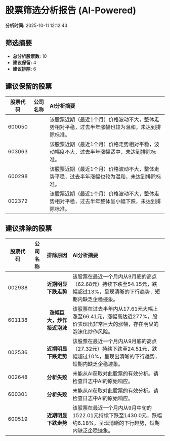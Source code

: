# 股票筛选分析报告 (AI-Powered)

**分析时间:** 2025-10-11 12:12:43

## 筛选摘要

- **总分析股票数:** 10
- **建议保留:** 4
- **建议排除:** 6

## 建议保留的股票

| 股票代码 | 公司名称 | AI分析摘要 |
|:---:|:---:|:---|
| 600050 |  | 该股票近期（最近1个月）价格波动不大，整体走势相对平稳，过去半年涨幅也较为温和，未达到排除标准。 |
| 603063 |  | 该股票近期（最近1个月）价格走势相对平稳，波动幅度不大，过去半年涨幅适中，未达到排除标准。 |
| 600298 |  | 该股票近期（最近1个月）价格波动不大，整体走势平稳，过去半年涨幅也较为温和，未达到排除标准。 |
| 002372 |  | 该股票近期（最近1个月）价格波动不大，整体走势相对平稳，过去半年整体呈小幅下跌，未达到排除标准。 |

## 建议排除的股票

| 股票代码 | 公司名称 | 排除原因 | AI分析摘要 |
|:---:|:---:|:---:|:---|
| 002938 |  | **近期明显下跌走势** | 该股票在最近一个月内从9月底的高点（62.68元）持续下跌至54.15元，跌幅超过13%，呈现清晰的下行趋势，短期内缺乏企稳迹象。 |
| 601138 |  | **涨幅巨大，炒作接近泡沫** | 该股票在过去半年内从17.61元大幅上涨至66.41元，涨幅高达近277%，股价表现出非常巨大的涨幅，存在明显的泡沫化炒作风险。 |
| 002536 |  | **近期明显下跌走势** | 该股票在最近一个月内从9月底的高点（27.32元）持续下跌至24.51元，跌幅超过10%，呈现出清晰的下行趋势，短期内缺乏企稳迹象。 |
| 002648 |  | **分析失败** | 未能从AI获取对此股票的有效分析。请检查日志中AI的原始响应。 |
| 600301 |  | **分析失败** | 未能从AI获取对此股票的有效分析。请检查日志中AI的原始响应。 |
| 600519 |  | **近期明显下跌走势** | 该股票在最近一个月内从9月中旬的1522.01元持续下跌至1430.0元，跌幅约6.18%，呈现清晰的下行趋势，短期内缺乏企稳迹象。 |
